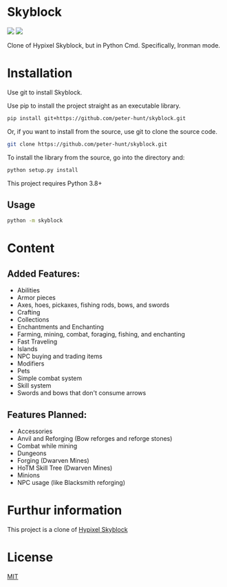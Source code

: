 # Skyblock
![](https://img.shields.io/github/repo-size/peter-hunt/skyblock)
![](https://img.shields.io/github/license/peter-hunt/skyblock)


Clone of Hypixel Skyblock, but in Python Cmd.
Specifically, Ironman mode.

# Installation
Use git to install Skyblock.

Use pip to install the project straight as an executable library.

```bash
pip install git+https://github.com/peter-hunt/skyblock.git
```

Or, if you want to install from the source, use git to clone the source code.

```bash
git clone https://github.com/peter-hunt/skyblock.git
```

To install the library from the source, go into the directory and:

```bash
python setup.py install
```

This project requires Python 3.8+

## Usage
```bash
python -m skyblock
```

# Content
## Added Features:
* Abilities
* Armor pieces
* Axes, hoes, pickaxes, fishing rods, bows, and swords
* Crafting
* Collections
* Enchantments and Enchanting
* Farming, mining, combat, foraging, fishing, and enchanting
* Fast Traveling
* Islands
* NPC buying and trading items
* Modifiers
* Pets
* Simple combat system
* Skill system
* Swords and bows that don't consume arrows

## Features Planned:
* Accessories
* Anvil and Reforging (Bow reforges and reforge stones)
* Combat while mining
* Dungeons
* Forging (Dwarven Mines)
* HoTM Skill Tree (Dwarven Mines)
* Minions
* NPC usage (like Blacksmith reforging)

# Furthur information
This project is a clone of [Hypixel Skyblock](https://hypixel-skyblock.fandom.com/wiki/Hypixel_SkyBlock_Wiki)

# License
[MIT](LICENSE.txt)

